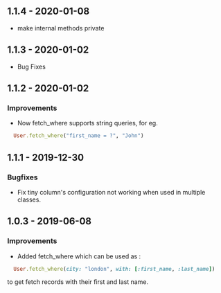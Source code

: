 ## 1.1.4 - 2020-01-08
* make internal methods private

## 1.1.3 - 2020-01-02
* Bug Fixes

## 1.1.2 - 2020-01-02

### Improvements

* Now fetch_where supports string queries, for eg. 
```ruby
  User.fetch_where("first_name = ?", "John")
``` 

## 1.1.1 - 2019-12-30

### Bugfixes

* Fix tiny column's configuration not working when used in multiple classes. 


## 1.0.3 - 2019-06-08

### Improvements
  * Added fetch_where which can be used as :
  ```ruby
    User.fetch_where(city: "london", with: [:first_name, :last_name])
  ```
  to get fetch records with their first and last name.
